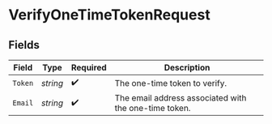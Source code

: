 # VerifyOneTimeTokenRequest


## Fields

| Field                                                 | Type                                                  | Required                                              | Description                                           |
| ----------------------------------------------------- | ----------------------------------------------------- | ----------------------------------------------------- | ----------------------------------------------------- |
| `Token`                                               | *string*                                              | :heavy_check_mark:                                    | The one-time token to verify.                         |
| `Email`                                               | *string*                                              | :heavy_check_mark:                                    | The email address associated with the one-time token. |